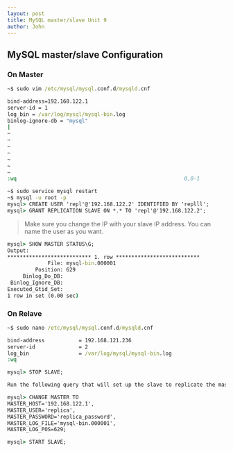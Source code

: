 ```yaml
---
layout: post
title: MySQL master/slave Unit 9
author: John
---
```


## MySQL master/slave Configuration

### On Master

```cmd
~$ sudo vim /etc/mysql/mysql.conf.d/mysqld.cnf
```

```cmd
bind-address=192.168.122.1
server-id = 1
log_bin = /var/log/mysql/mysql-bin.log
binlog-ignore-db = "mysql"
|
~
~
~
~
~
~
~
:wq                                                      0,0-1         All
```

```cmd
~$ sudo service mysql restart
~$ mysql -u root -p
mysql> CREATE USER 'repl'@'192.168.122.2' IDENTIFIED BY 'replll';
mysql> GRANT REPLICATION SLAVE ON *.* TO 'repl'@'192.168.122.2';
```

> Make sure you change the IP with your slave IP address. You can name the user as you want.

```cmd
mysql> SHOW MASTER STATUS\G;
Output:
*************************** 1. row ***************************
             File: mysql-bin.000001
         Position: 629
     Binlog_Do_DB: 
 Binlog_Ignore_DB: 
Executed_Gtid_Set: 
1 row in set (0.00 sec)
```

### On Relave

```cmd
~$ sudo nano /etc/mysql/mysql.conf.d/mysqld.cnf

bind-address           = 192.168.121.236
server-id              = 2
log_bin                = /var/log/mysql/mysql-bin.log
:wq
```

```cmd
mysql> STOP SLAVE;

Run the following query that will set up the slave to replicate the master:

mysql> CHANGE MASTER TO
MASTER_HOST='192.168.122.1',
MASTER_USER='replica',
MASTER_PASSWORD='replica_password',
MASTER_LOG_FILE='mysql-bin.000001',
MASTER_LOG_POS=629;
```

```cmd
mysql> START SLAVE;
```
